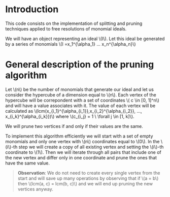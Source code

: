# Introduction

This code consists on the implementation of splitting and pruning techniques applied to free resolutions of monomial ideals.

We will have an object representing an ideal \\(I\\). Let this ideal be generated by a series of monomials \\(I =x_1^{\alpha_1} ... x_n^{\alpha_n}\\)

# General description of the pruning algorithm

Let \\(n\\) be the number of monomials that generate our ideal and let us consider the hypercube of a dimension equal to \\(n\\). Each vertex of the hypercube will be correpondent with a set of coordinates \\( c \in [0, 1]^n\\) and will have a value associates with it. The value of each vertex will be calculated as \\(lcm(x_{i_1}^{\alpha_{i_1}},x_{i_2}^{\alpha_{i_2}}, ..., x_{i_k}^{\alpha_{i_k}})\\) where \\(c_{i_j} = 1 \ \forall j \in [1, k]\\). 

We will prune two vertices if and only if their values are the same.

To implement this algorithm efficiently we will start with a set of empty monomials and only one vertex with \\(n\\) coordinates equal to \\(0\\). In the \\(i\\)-th step we will create a copy of all existing vertex and setting the \\(i\\)-th coordinate to \\(1\\). Then we will iterate through all pairs that include one of the new vertex and differ only in one coordinate and prune the ones that have the same value.

> __Observation__: We do not need to create every single vertex from the start and will save up many operations by observing that if \\(a = b\\) then \\(lcm(a, c) = lcm(b, c)\\) and we will end up pruning the new vertices anyway.

